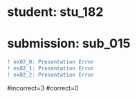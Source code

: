 # student: stu_182
# submission: sub_015

```diff
! ex02_0: Presentation Error
! ex02_1: Presentation Error
! ex02_2: Presentation Error
```
#incorrect=3
#correct=0
